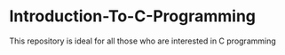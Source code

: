 # Introduction-To-C-Programming
This repository is ideal for all those who are interested in C programming
